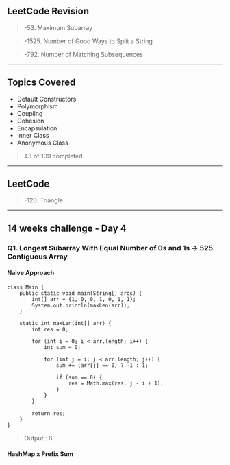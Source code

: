 ## LeetCode Revision

> -53. Maximum Subarray

> -1525. Number of Good Ways to Split a String

> -792. Number of Matching Subsequences

---

## Topics Covered

- Default Constructors
- Polymorphism
- Coupling
- Cohesion
- Encapsulation
- Inner Class
- Anonymous Class

> 43 of 109 completed

---

## LeetCode

> -120. Triangle

---

## 14 weeks challenge - Day 4

### Q1. Longest Subarray With Equal Number of 0s and 1s -> 525. Contiguous Array

#### Naive Approach

```NaiveApproach []
class Main {
    public static void main(String[] args) {
        int[] arr = {1, 0, 0, 1, 0, 1, 1};
        System.out.println(maxLen(arr));
    }

    static int maxLen(int[] arr) {
        int res = 0;

        for (int i = 0; i < arr.length; i++) {
            int sum = 0;

            for (int j = i; j < arr.length; j++) {
                sum += (arr[j] == 0) ? -1 : 1;

                if (sum == 0) {
                    res = Math.max(res, j - i + 1);
                }
            }
        }

        return res;
    }
}

```

> Output : 6

#### HashMap x Prefix Sum

```HashMap []

```
